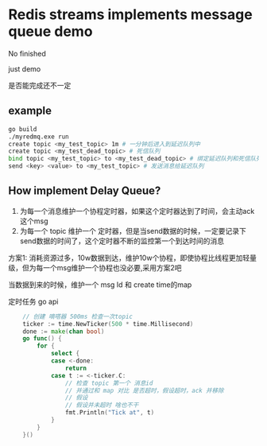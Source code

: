 # Redis streams implements message queue demo
No finished

just demo

是否能完成还不一定 


## example
```bash
go build
./myredmq.exe run
create topic <my_test_topic> 1m # 一分钟后进入到延迟队列中
create topic <my_test_dead_topic> # 死信队列
bind topic <my_test_topic> to <my_test_dead_topic> # 绑定延迟队列和死信队列
send <key> <value> to <my_test_topic> # 发送消息给延迟队列
```


## How implement Delay Queue?

1. 为每一个消息维护一个协程定时器，如果这个定时器达到了时间，会主动ack这个msg
2. 为每一个 topic 维护一个 定时器，但是当send数据的时候，一定要记录下send数据的时间了，这个定时器不断的监控第一个到达时间的消息

方案1: 消耗资源过多，10w数据到达，维护10w个协程，即使协程比线程更加轻量级，但为每一个msg维护一个协程也没必要,采用方案2吧

当数据到来的时候，维护一个 msg Id 和 create time的map

定时任务 go api
```go
    // 创建 嘀嗒器 500ms 检查一次topic
    ticker := time.NewTicker(500 * time.Millisecond)
    done := make(chan bool)
    go func() {
        for {
            select {
            case <-done:
                return
            case t := <-ticker.C:
				// 检查 topic 第一个 消息id
				// 并通过和 map 对比 是否超时，假设超时，ack 并移除
				// 假设
				// 假设并未超时 啥也不干
                fmt.Println("Tick at", t)
            }
        }
    }()

```




